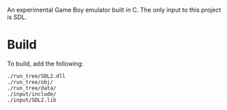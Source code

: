 An experimental Game Boy emulator built in C.
The only input to this project is SDL.

Build
======

To build, add the following:

    ./run_tree/SDL2.dll
    ./run_tree/obj/
    ./run_tree/data/
    ./input/include/
    ./input/SDL2.lib

